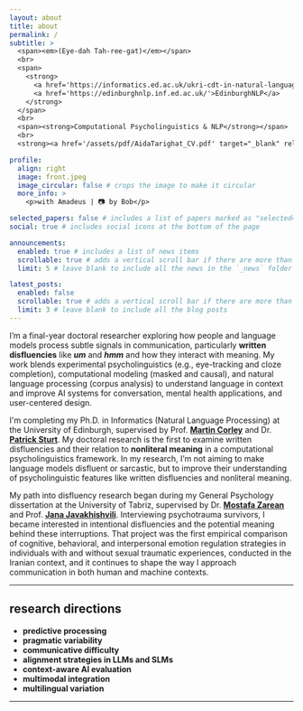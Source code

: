 ```yaml
---
layout: about
title: about
permalink: /
subtitle: >
  <span><em>(Eye-dah Tah-ree-gat)</em></span>
  <br>
  <span>
    <strong>
      <a href='https://informatics.ed.ac.uk/ukri-cdt-in-natural-language-processing'>UKRI CDT in NLP</a> | 
      <a href='https://edinburghnlp.inf.ed.ac.uk/'>EdinburghNLP</a>
    </strong>
  </span>
  <br>
  <span><strong>Computational Psycholinguistics & NLP</strong></span>
  <br>
  <strong><a href='/assets/pdf/AidaTarighat_CV.pdf' target="_blank" rel="noopener noreferrer">📑 CV</a></strong>

profile:
  align: right
  image: front.jpeg
  image_circular: false # crops the image to make it circular
  more_info: >
    <p>with Amadeus | 📷 by Bob</p>

selected_papers: false # includes a list of papers marked as "selected={true}"
social: true # includes social icons at the bottom of the page

announcements:
  enabled: true # includes a list of news items
  scrollable: true # adds a vertical scroll bar if there are more than 3 news items
  limit: 5 # leave blank to include all the news in the `_news` folder

latest_posts:
  enabled: false
  scrollable: true # adds a vertical scroll bar if there are more than 3 new posts items
  limit: 3 # leave blank to include all the blog posts
---
```


I’m a final-year doctoral researcher exploring how people and language models process subtle signals in communication, particularly **written disfluencies** like ***um*** and ***hmm*** and how they interact with meaning. My work blends experimental psycholinguistics (e.g., eye-tracking and cloze completion), computational modeling (masked and causal), and natural language processing (corpus analysis) to understand language in context and improve AI systems for conversation, mental health applications, and user-centered design.

I'm completing my Ph.D. in Informatics (Natural Language Processing) at the University of Edinburgh, supervised by Prof. **[Martin Corley](https://martincorley.org/)** and Dr. **[Patrick Sturt](https://scholar.google.co.uk/citations?user=tINgWG4AAAAJ&hl=en)**. My doctoral research is the first to examine written disfluencies and their relation to **nonliteral meaning** in a computational psycholinguistics framework. In my research, I’m not aiming to make language models disfluent or sarcastic, but to improve their understanding of psycholinguistic features like written disfluencies and nonliteral meaning.

My path into disfluency research began during my General Psychology dissertation at the University of Tabriz, supervised by Dr. **[Mostafa Zarean](https://scholar.google.com/citations?user=F1SRyf8AAAAJ&hl=en)** and Prof. **[Jana Javakhishvili](https://scholar.google.com/citations?user=VkFUS-wAAAAJ&hl=en)**. Interviewing psychotrauma survivors, I became interested in intentional disfluencies and the potential meaning behind these interruptions. That project was the first empirical comparison of cognitive, behavioral, and interpersonal emotion regulation strategies in individuals with and without sexual traumatic experiences, conducted in the Iranian context, and it continues to shape the way I approach communication in both human and machine contexts.

---

## research directions

- **predictive processing**
- **pragmatic variability**
- **communicative difficulty**
- **alignment strategies in LLMs and SLMs**
- **context-aware AI evaluation**
- **multimodal integration**
- **multilingual variation**
 
---


